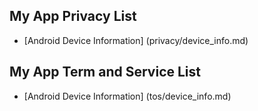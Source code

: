 ## My App Privacy List

* [Android Device Information] (privacy/device_info.md)

## My App Term and Service List

* [Android Device Information] (tos/device_info.md)